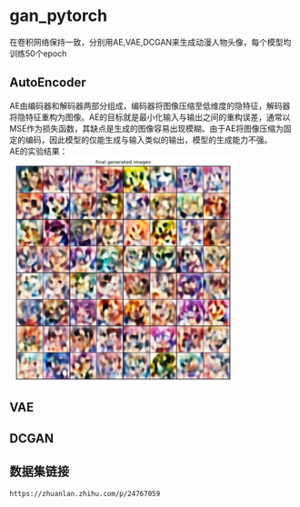 # gan_pytorch
在卷积网络保持一致，分别用AE,VAE,DCGAN来生成动漫人物头像，每个模型均训练50个epoch
## **AutoEncoder**
AE由编码器和解码器两部分组成，编码器将图像压缩至低维度的隐特征，解码器将隐特征重构为图像。AE的目标就是最小化输入与输出之间的重构误差，通常以MSE作为损失函数，其缺点是生成的图像容易出现模糊。由于AE将图像压缩为固定的编码，因此模型的仅能生成与输入类似的输出，模型的生成能力不强。  
AE的实验结果：  
<img src="https://github.com/Lijingkan/gan_pytorch/blob/master/images/ae_img.png" width = "400" height = "400" div align=center />   

## **VAE**
## **DCGAN**
## 数据集链接
```
https://zhuanlan.zhihu.com/p/24767059
```



